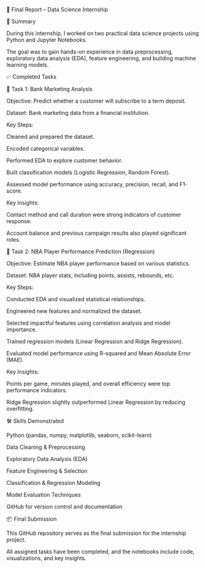 📘 Final Report – Data Science Internship

🔎 Summary

During this internship, I worked on two practical data science projects using Python and Jupyter Notebooks.

The goal was to gain hands-on experience in data preprocessing, exploratory data analysis (EDA), feature engineering, and building machine learning models.

✅ Completed Tasks

📂 Task 1: Bank Marketing Analysis

Objective: Predict whether a customer will subscribe to a term deposit.

Dataset: Bank marketing data from a financial institution.

Key Steps:

Cleaned and prepared the dataset.

Encoded categorical variables.

Performed EDA to explore customer behavior.

Built classification models (Logistic Regression, Random Forest).

Assessed model performance using accuracy, precision, recall, and F1-score.

Key Insights:

Contact method and call duration were strong indicators of customer response.

Account balance and previous campaign results also played significant roles.

📂 Task 2: NBA Player Performance Prediction (Regression)

Objective: Estimate NBA player performance based on various statistics.

Dataset: NBA player stats, including points, assists, rebounds, etc.

Key Steps:

Conducted EDA and visualized statistical relationships.

Engineered new features and normalized the dataset.

Selected impactful features using correlation analysis and model importance.

Trained regression models (Linear Regression and Ridge Regression).

Evaluated model performance using R-squared and Mean Absolute Error (MAE).

Key Insights:

Points per game, minutes played, and overall efficiency were top performance indicators.

Ridge Regression slightly outperformed Linear Regression by reducing overfitting.

🛠️ Skills Demonstrated

Python (pandas, numpy, matplotlib, seaborn, scikit-learn)

Data Cleaning & Preprocessing

Exploratory Data Analysis (EDA)

Feature Engineering & Selection

Classification & Regression Modeling

Model Evaluation Techniques

GitHub for version control and documentation

📦 Final Submission

This GitHub repository serves as the final submission for the internship project.

All assigned tasks have been completed, and the notebooks include code, visualizations, and key insights.
